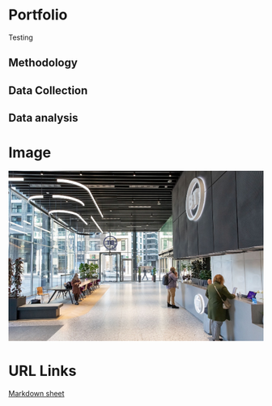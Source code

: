 # Portfolio
Testing 

## Methodology

## Data Collection

## Data analysis

# Image

![OB](assets/BT-One-Braham-office.png)

# URL Links
[Markdown sheet](https://www.markdownguide.org/cheat-sheet/)

